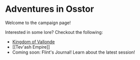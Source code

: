 # Adventures in Osstor
Welcome to the campaign page!

Interested in some lore? Checkout the following:
 - [Kingdom of Vallonde](Kingdom%20of%20Vallonde.md)
 - [[Tev'ash Empire]]
 - Coming soon: Flint's Journal! Learn about the latest session!